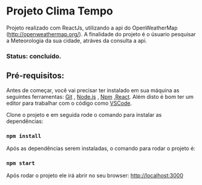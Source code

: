 # Projeto Clima Tempo 

Projeto realizado com ReactJs, utilizando a api do OpenWeatherMap (http://openweathermap.org/). A finalidade do projeto é o úsuario pesquisar a Meteorologia da sua cidade, atráves da consulta a api.

### Status: concluído.

## Pré-requisitos:

Antes de começar, você vai precisar ter instalado em sua máquina as seguintes ferramentas:
[Git](https://git-scm.com) , [Node.js](https://nodejs.org/en/) , [Npm](https://www.npmjs.com/) ,[React](https://pt-br.reactjs.org/). 
Além disto é bom ter um editor para trabalhar com o código como [VSCode](https://code.visualstudio.com/).

Clone o projeto e em seguida rode o comando para instalar as dependências:

### `npm install`

Após as dependências serem instaladas, o comando para rodar o projeto é:

### `npm start`

Após rodar o projeto ele irá abrir no seu browser:
[http://localhost:3000](http://localhost:3000)

